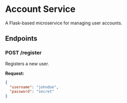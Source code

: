 # Account Service

A Flask-based microservice for managing user accounts.

## Endpoints

### POST /register
Registers a new user.

**Request:**
```json
{
  "username": "johndoe",
  "password": "secret"
}
